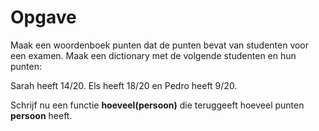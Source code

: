 # Opgave

Maak een woordenboek punten dat de punten bevat van studenten voor een examen.
Maak een dictionary met de volgende studenten en hun punten:

Sarah heeft 14/20. Els heeft 18/20 en Pedro heeft 9/20.

Schrijf nu een functie **hoeveel(persoon)** die teruggeeft hoeveel punten **persoon** heeft.
